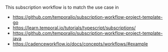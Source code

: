 This subscription workflow is to match the use case in 
* https://github.com/temporalio/subscription-workflow-project-template-go
* https://learn.temporal.io/tutorials/typescript/subscriptions/
* https://github.com/temporalio/subscription-workflow-project-template-java
* https://cadenceworkflow.io/docs/concepts/workflows/#example
